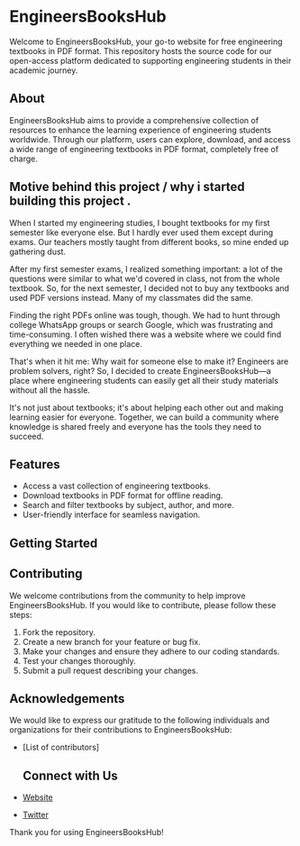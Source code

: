 # EngineersBooksHub

Welcome to EngineersBooksHub, your go-to website for free engineering textbooks in PDF format. This repository hosts the source code for our open-access platform dedicated to supporting engineering students in their academic journey.

## About
EngineersBooksHub aims to provide a comprehensive collection of resources to enhance the learning experience of engineering students worldwide. Through our platform, users can explore, download, and access a wide range of engineering textbooks in PDF format, completely free of charge.

 ## Motive behind this project /  why i started building this project .
 When I started my engineering studies, I bought textbooks for my first semester like everyone else. But I hardly ever used them except during exams. Our teachers mostly taught from different books, so mine ended up gathering dust.

After my first semester exams, I realized something important: a lot of the questions were similar to what we'd covered in class, not from the whole textbook. So, for the next semester, I decided not to buy any textbooks and used PDF versions instead. Many of my classmates did the same.

Finding the right PDFs online was tough, though. We had to hunt through college WhatsApp groups or search Google, which was frustrating and time-consuming. I often wished there was a website where we could find everything we needed in one place.

That's when it hit me: Why wait for someone else to make it? Engineers are problem solvers, right? So, I decided to create EngineersBooksHub—a place where engineering students can easily get all their study materials without all the hassle.

It's not just about textbooks; it's about helping each other out and making learning easier for everyone. Together, we can build a community where knowledge is shared freely and everyone has the tools they need to succeed.

## Features
- Access a vast collection of engineering textbooks.
- Download textbooks in PDF format for offline reading.
- Search and filter textbooks by subject, author, and more.
- User-friendly interface for seamless navigation.

## Getting Started


## Contributing
We welcome contributions from the community to help improve EngineersBooksHub. If you would like to contribute, please follow these steps:
1. Fork the repository.
2. Create a new branch for your feature or bug fix.
3. Make your changes and ensure they adhere to our coding standards.
4. Test your changes thoroughly.
5. Submit a pull request describing your changes.

## Acknowledgements
We would like to express our gratitude to the following individuals and organizations for their contributions to EngineersBooksHub:
- [List of contributors]

  ## Connect with Us
- [Website](https://kunalgavhane.com)
- [Twitter](https://twitter.com/https://twitter.com/iam_kgkunal)

 

Thank you for using EngineersBooksHub!

